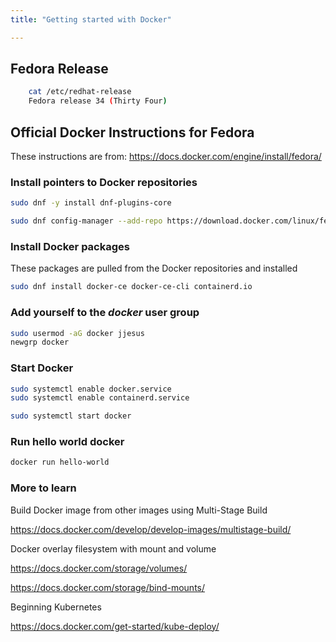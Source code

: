 ```yaml
---
title: "Getting started with Docker"

---
```




## Fedora Release


```bash
    cat /etc/redhat-release
    Fedora release 34 (Thirty Four)
```


## Official Docker Instructions for Fedora

These instructions are from: https://docs.docker.com/engine/install/fedora/

### Install pointers to Docker repositories

```bash
sudo dnf -y install dnf-plugins-core

sudo dnf config-manager --add-repo https://download.docker.com/linux/fedora/docker-ce.repo
```

### Install Docker packages

These packages are pulled from the Docker repositories and installed

```bash
sudo dnf install docker-ce docker-ce-cli containerd.io
```

### Add yourself to the *docker* user group


```bash
sudo usermod -aG docker jjesus
newgrp docker
```


### Start Docker


```bash
sudo systemctl enable docker.service
sudo systemctl enable containerd.service

sudo systemctl start docker
```


### Run hello world docker

```bash
docker run hello-world
```

### More to learn


Build Docker image from other images using Multi-Stage Build


https://docs.docker.com/develop/develop-images/multistage-build/


Docker overlay filesystem with mount and volume


https://docs.docker.com/storage/volumes/

https://docs.docker.com/storage/bind-mounts/



Beginning Kubernetes

https://docs.docker.com/get-started/kube-deploy/


